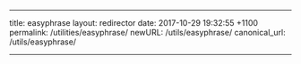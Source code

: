 ---

title: easyphrase
layout: redirector
date: 2017-10-29 19:32:55 +1100
permalink: /utilities/easyphrase/
newURL: /utils/easyphrase/
canonical_url: /utils/easyphrase/

---